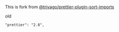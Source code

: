 This is fork from [@trivago/prettier-plugin-sort-imports](https://github.com/trivago/prettier-plugin-sort-imports)

old
```
"prettier": "2.8",
```